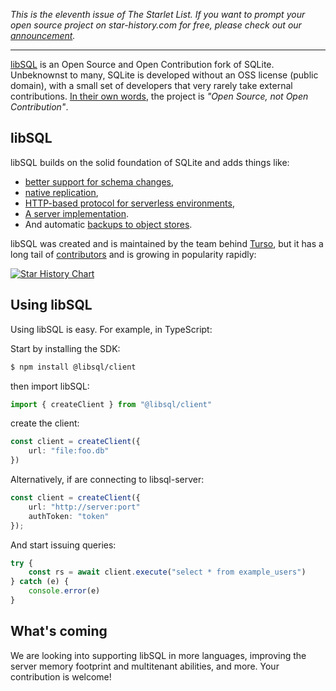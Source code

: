 _This is the eleventh issue of The Starlet List. If you want to prompt your open source project on star-history.com for free, please check out our [announcement](/blog/list-your-open-source-project)._

---

[libSQL](https://turso.tech/libsql) is an Open Source and Open Contribution fork of SQLite. Unbeknownst to many, SQLite is developed without an OSS license (public domain), with a small set of developers that very rarely take external contributions. [In their own words](https://sqlite.org/copyright.html), the project is _"Open Source, not Open Contribution"_.

## libSQL

libSQL builds on the solid foundation of SQLite and adds things like:

-   [better support for schema changes](https://github.com/tursodatabase/libsql/pull/245),
-   [native replication](https://github.com/tursodatabase/libsql/tree/main/libsql-server/proto),
-   [HTTP-based protocol for serverless environments](https://github.com/tursodatabase/libsql/tree/main/libsql-server/docs),
-   [A server implementation](https://github.com/tursodatabase/libsql/tree/main/libsql-server).
-   And automatic [backups to object stores](https://github.com/tursodatabase/libsql/tree/main/bottomless).

libSQL was created and is maintained by the team behind [Turso](https://turso.tech), but it has a long tail of [contributors](https://github.com/tursodatabase/libsql/graphs/contributors) and is growing in popularity rapidly:

[![Star History Chart](https://api.star-history.com/svg?repos=tursodatabase/libsql,sqlite/sqlite&type=Date)](https://star-history.com/#tursodatabase/libsql&sqlite/sqlite&Date)

## Using libSQL

Using libSQL is easy. For example, in TypeScript:

Start by installing the SDK:

```bash
$ npm install @libsql/client
```

then import libSQL:

```typescript
import { createClient } from "@libsql/client"
```

create the client:

```typescript
const client = createClient({
    url: "file:foo.db"
})
```

Alternatively, if are connecting to libsql-server:

```typescript
const client = createClient({
    url: "http://server:port"
    authToken: "token"
});
```

And start issuing queries:

```typescript
try {
    const rs = await client.execute("select * from example_users")
} catch (e) {
    console.error(e)
}
```

## What's coming

We are looking into supporting libSQL in more languages, improving the server memory footprint and multitenant abilities, and more. Your contribution is welcome!
